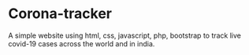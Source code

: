 # Corona-tracker
A simple website using html, css, javascript, php, bootstrap to track live covid-19 cases across the world and in india.
